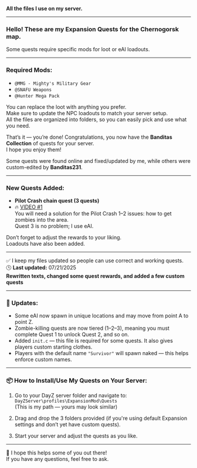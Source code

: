**All the files I use on my server.**

---

### Hello! These are my Expansion Quests for the Chernogorsk map.

Some quests require specific mods for loot or eAI loadouts.

---

### Required Mods:

- `@MMG - Mighty's Military Gear`
- `@SNAFU Weapons`
- `@Hunter Mega Pack`

You can replace the loot with anything you prefer.  
Make sure to update the NPC loadouts to match your server setup.  
All the files are organized into folders, so you can easily pick and use what you need.

That’s it — you’re done! Congratulations, you now have the **Banditas Collection** of quests for your server.  
I hope you enjoy them!

Some quests were found online and fixed/updated by me, while others were custom-edited by **Banditas231**.

---

### New Quests Added:

- **Pilot Crash chain quest (3 quests)**
- 🔥 [VIDEO #1](https://youtu.be/c_zEjZuaSmg)  
  You will need a solution for the Pilot Crash 1–2 issues: how to get zombies into the area.  
  Quest 3 is no problem; I use eAI.

Don’t forget to adjust the rewards to your liking.  
Loadouts have also been added.

---

✅ I keep my files updated so people can use correct and working quests.  
🕓 **Last updated:** 07/21/2025  
**Rewritten texts, changed some quest rewards, and added a few custom quests**

---

### 🔄 Updates:

- Some eAI now spawn in unique locations and may move from point A to point Z.
- Zombie-killing quests are now tiered (1–2–3), meaning you must complete Quest 1 to unlock Quest 2, and so on.
- Added `init.c` — this file is required for some quests. It also gives players custom starting clothes.
- Players with the default name `"Survivor"` will spawn naked — this helps enforce custom names.

---

### 📦 How to Install/Use My Quests on Your Server:

1. Go to your DayZ server folder and navigate to:  
   `DayZServer\profiles\ExpansionMod\Quests`  
   (This is my path — yours may look similar)

2. Drag and drop the 3 folders provided (if you're using default Expansion settings and don’t yet have custom quests).

3. Start your server and adjust the quests as you like.

---

💪 I hope this helps some of you out there!  
If you have any questions, feel free to ask.
